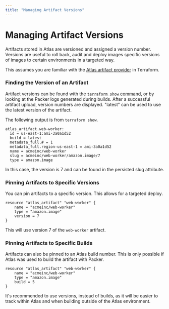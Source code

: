 ```yaml
---
title: "Managing Artifact Versions"
---
```

# Managing Artifact Versions

Artifacts stored in Atlas are versioned and assigned a version number.
Versions are useful to roll back, audit and deploy images specific versions
of images to certain environments in a targeted way.

This assumes you are familiar with the [Atlas artifact provider](https://terraform.io/docs/providers/atlas/index.html)
in Terraform.

### Finding the Version of an Artifact

Artifact versions can be found with the [`terraform show` command](https://terraform.io/docs/commands/show.html),
or by looking at the Packer logs generated during builds. After a
successful artifact upload, version numbers are displayed. "latest" can
be used to use the latest version of the artifact.

The following output is from `terraform show`.

    atlas_artifact.web-worker:
      id = us-east-1:ami-3a0a1d52
      build = latest
      metadata_full.# = 1
      metadata_full.region-us-east-1 = ami-3a0a1d52
      name = acmeinc/web-worker
      slug = acmeinc/web-worker/amazon.image/7
      type = amazon.image

In this case, the version is 7 and can be found in the persisted slug
attribute.

### Pinning Artifacts to Specific Versions

You can pin artifacts to a specific version. This allows for a targeted
deploy.

    resource "atlas_artifact" "web-worker" {
        name = "acmeinc/web-worker"
        type = "amazon.image"
        version = 7
    }

This will use version 7 of the `web-worker` artifact.

### Pinning Artifacts to Specific Builds

Artifacts can also be pinned to an Atlas build number. This is only
possible if Atlas was used to build the artifact with Packer.

    resource "atlas_artifact" "web-worker" {
        name = "acmeinc/web-worker"
        type = "amazon.image"
        build = 5
    }

It's recommended to use versions, instead of builds, as it will
be easier to track within Atlas and when building outside of the Atlas
environment.
